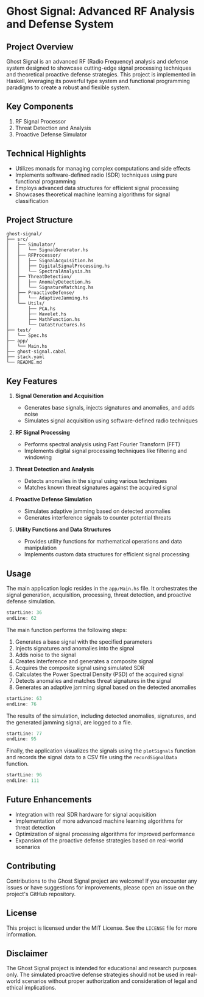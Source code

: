 # Ghost Signal: Advanced RF Analysis and Defense System

## Project Overview

Ghost Signal is an advanced RF (Radio Frequency) analysis and defense system designed to showcase cutting-edge signal processing techniques and theoretical proactive defense strategies. This project is implemented in Haskell, leveraging its powerful type system and functional programming paradigms to create a robust and flexible system.

## Key Components

1. RF Signal Processor
2. Threat Detection and Analysis
3. Proactive Defense Simulator

## Technical Highlights

- Utilizes monads for managing complex computations and side effects
- Implements software-defined radio (SDR) techniques using pure functional programming
- Employs advanced data structures for efficient signal processing
- Showcases theoretical machine learning algorithms for signal classification

## Project Structure

```
ghost-signal/
├── src/
│   ├── Simulator/
│   │   └── SignalGenerator.hs
│   ├── RFProcessor/
│   │   ├── SignalAcquisition.hs
│   │   ├── DigitalSignalProcessing.hs
│   │   └── SpectralAnalysis.hs
│   ├── ThreatDetection/
│   │   ├── AnomalyDetection.hs
│   │   └── SignatureMatching.hs
│   ├── ProactiveDefense/
│   │   └── AdaptiveJamming.hs
│   └── Utils/
│       ├── PCA.hs
│       ├── Wavelet.hs
│       ├── MathFunction.hs
│       └── DataStructures.hs
├── test/
│   └── Spec.hs
├── app/
│   └── Main.hs
├── ghost-signal.cabal
├── stack.yaml
└── README.md
```

## Key Features

1. **Signal Generation and Acquisition**
   - Generates base signals, injects signatures and anomalies, and adds noise
   - Simulates signal acquisition using software-defined radio techniques

2. **RF Signal Processing**
   - Performs spectral analysis using Fast Fourier Transform (FFT)
   - Implements digital signal processing techniques like filtering and windowing

3. **Threat Detection and Analysis**
   - Detects anomalies in the signal using various techniques
   - Matches known threat signatures against the acquired signal

4. **Proactive Defense Simulation**
   - Simulates adaptive jamming based on detected anomalies
   - Generates interference signals to counter potential threats

5. **Utility Functions and Data Structures**
   - Provides utility functions for mathematical operations and data manipulation
   - Implements custom data structures for efficient signal processing

## Usage

The main application logic resides in the `app/Main.hs` file. It orchestrates the signal generation, acquisition, processing, threat detection, and proactive defense simulation.

```haskell:app/Main.hs
startLine: 36
endLine: 62
```

The main function performs the following steps:

1. Generates a base signal with the specified parameters
2. Injects signatures and anomalies into the signal
3. Adds noise to the signal
4. Creates interference and generates a composite signal
5. Acquires the composite signal using simulated SDR
6. Calculates the Power Spectral Density (PSD) of the acquired signal
7. Detects anomalies and matches threat signatures in the signal
8. Generates an adaptive jamming signal based on the detected anomalies

```haskell:app/Main.hs
startLine: 63
endLine: 76
```

The results of the simulation, including detected anomalies, signatures, and the generated jamming signal, are logged to a file.

```haskell:app/Main.hs
startLine: 77
endLine: 95
```

Finally, the application visualizes the signals using the `plotSignals` function and records the signal data to a CSV file using the `recordSignalData` function.

```haskell:app/Main.hs
startLine: 96
endLine: 111
```

## Future Enhancements

- Integration with real SDR hardware for signal acquisition
- Implementation of more advanced machine learning algorithms for threat detection
- Optimization of signal processing algorithms for improved performance
- Expansion of the proactive defense strategies based on real-world scenarios

## Contributing

Contributions to the Ghost Signal project are welcome! If you encounter any issues or have suggestions for improvements, please open an issue on the project's GitHub repository.

## License

This project is licensed under the MIT License. See the `LICENSE` file for more information.

## Disclaimer

The Ghost Signal project is intended for educational and research purposes only. The simulated proactive defense strategies should not be used in real-world scenarios without proper authorization and consideration of legal and ethical implications.

